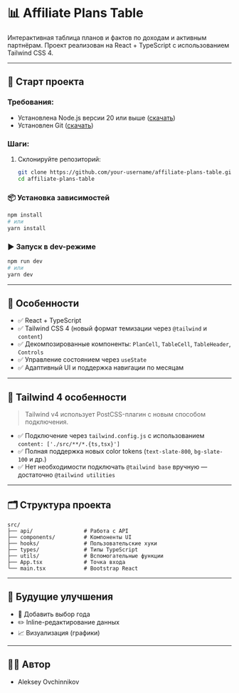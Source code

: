 # 📊 Affiliate Plans Table

Интерактивная таблица планов и фактов по доходам и активным партнёрам.
Проект реализован на React + TypeScript с использованием Tailwind CSS 4.

---

## 🚀 Старт проекта

### Требования:

- Установлена Node.js версии 20 или выше ([скачать](https://nodejs.org/))
- Установлен Git ([скачать](https://git-scm.com/))

### Шаги:

1. Склонируйте репозиторий:
   ```bash
   git clone https://github.com/your-username/affiliate-plans-table.git
   cd affiliate-plans-table
   ```

### 📦 Установка зависимостей

```bash
npm install
# или
yarn install
```

### ▶️ Запуск в dev-режиме

```bash
npm run dev
# или
yarn dev
```

---

## 🌈 Особенности

- ✅ React + TypeScript
- ✅ Tailwind CSS 4 (новый формат темизации через `@tailwind` и `content`)
- ✅ Декомпозированные компоненты: `PlanCell`, `TableCell`, `TableHeader`, `Controls`
- ✅ Управление состоянием через `useState`
- ✅ Адаптивный UI и поддержка навигации по месяцам

---

## 🎨 Tailwind 4 особенности

> Tailwind v4 использует PostCSS-плагин с новым способом подключения.

- ✅ Подключение через `tailwind.config.js` с использованием `content: ['./src/**/*.{ts,tsx}']`
- ✅ Полная поддержка новых color tokens (`text-slate-800`, `bg-slate-100` и др.)
- ✅ Нет необходимости подключать `@tailwind base` вручную — достаточно `@tailwind utilities`

---

## 🗂 Структура проекта

```
src/
├── api/                # Работа с API
├── components/         # Компоненты UI
├── hooks/              # Пользовательские хуки
├── types/              # Типы TypeScript
├── utils/              # Вспомогательные функции
├── App.tsx             # Точка входа
└── main.tsx            # Bootstrap React
```

---

## 🧪 Будущие улучшения

- 📅 Добавить выбор года
- ✏️ Inline-редактирование данных
- 📈 Визуализация (графики)

---

## 👨‍💻 Автор

- Aleksey Ovchinnikov
